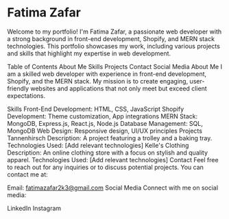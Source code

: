 # Fatima Zafar
Welcome to my portfolio! I'm Fatima Zafar, a passionate web developer with a strong background in front-end development, Shopify, and MERN stack technologies. This portfolio showcases my work, including various projects and skills that highlight my expertise in web development.

Table of Contents
About Me
Skills
Projects
Contact
Social Media
About Me
I am a skilled web developer with experience in front-end development, Shopify, and the MERN stack. My mission is to create engaging, user-friendly websites and applications that not only meet but exceed client expectations.

Skills
Front-End Development: HTML, CSS, JavaScript
Shopify Development: Theme customization, App integrations
MERN Stack: MongoDB, Express.js, React.js, Node.js
Database Management: SQL, MongoDB
Web Design: Responsive design, UI/UX principles
Projects
Tannenhirsch
Description: A project featuring a trolley and a baking tray.
Technologies Used: [Add relevant technologies]
Kelle's Clothing
Description: An online clothing store with a focus on stylish and quality apparel.
Technologies Used: [Add relevant technologies]
Contact
Feel free to reach out for any inquiries or to discuss potential projects. You can contact me at:

Email: fatimazafar2k3@gmail.com
Social Media
Connect with me on social media:

LinkedIn
Instagram

